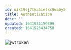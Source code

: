 ```yaml
---
id: uik19sj7tka5ielkc9waby5
title: Authentication
desc: ''
updated: 1641931150399
created: 1641925434758
---
```


![jwt token](/assets/images/20221-01-11-10-25-47.png)
